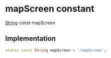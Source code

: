 


# mapScreen constant







[String](https://api.flutter.dev/flutter/dart-core/String-class.html) const mapScreen
  







## Implementation

```dart
static const String mapScreen = '/mapScreen';
```







